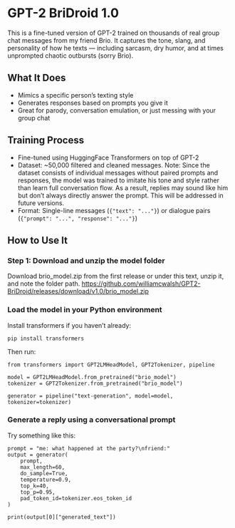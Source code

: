 # GPT-2 BriDroid 1.0

This is a fine-tuned version of GPT-2 trained on thousands of real group chat messages from my friend Brio. It captures the tone, slang, and personality of how he texts — including sarcasm, dry humor, and at times unprompted chaotic outbursts (sorry Brio).

## What It Does
- Mimics a specific person’s texting style
- Generates responses based on prompts you give it
- Great for parody, conversation emulation, or just messing with your group chat

## Training Process
- Fine-tuned using HuggingFace Transformers on top of GPT-2
- Dataset: ~50,000 filtered and cleaned messages.
  Note: Since the dataset consists of individual messages without paired prompts and responses, the model was trained to imitate his tone and style rather than learn full conversation flow. As a result, replies may sound like him but don’t always directly answer the prompt. This will be addressed in future versions.
- Format: Single-line messages (`{"text": "..."}`) or dialogue pairs (`{"prompt": "...", "response": "..."}`)

## How to Use It

### Step 1: Download and unzip the model folder
Download brio_model.zip from the first release or under this text, unzip it, and note the folder path.
https://github.com/williamcwalsh/GPT2-BriDroid/releases/download/v1.0/brio_model.zip


### Load the model in your Python environment
Install transformers if you haven’t already:
```
pip install transformers
```
Then run:
```
from transformers import GPT2LMHeadModel, GPT2Tokenizer, pipeline

model = GPT2LMHeadModel.from_pretrained("brio_model")
tokenizer = GPT2Tokenizer.from_pretrained("brio_model")

generator = pipeline("text-generation", model=model, tokenizer=tokenizer)
```
### Generate a reply using a conversational prompt
Try something like this:
```
prompt = "me: what happened at the party?\nfriend:"
output = generator(
    prompt,
    max_length=60,
    do_sample=True,
    temperature=0.9,
    top_k=40,
    top_p=0.95,
    pad_token_id=tokenizer.eos_token_id
)

print(output[0]["generated_text"])
```


